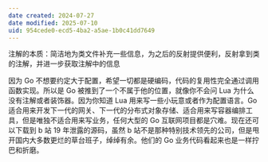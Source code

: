```yaml
---
date created: 2024-07-27
date modified: 2025-07-10
uid: 954cede0-ecd5-4ba2-a5ae-1b0c41dd7649
---
```


注解的本质：简洁地为类文件补充一些信息，为之后的反射提供便利，反射拿到类的注解，并进一步获取注解中的信息

因为 Go 不想要约定大于配置，希望一切都是硬编码，代码的复用性完全通过调用函数实现。所以是 Go 被推到了一个不属于他的位置，就像你不会问 Lua 为什么没有注解或者装饰器。因为你知道 Lua 用来写一些小玩意或者作为配置语言。Go 适合用来开发下一代的网关、下一代的分布式对象存储、适合用来写容器编排工具，但是唯独不适合用来写业务，任何大型的 Go 互联网项目都是穴难。现在还可以下载到 b 站 19 年泄露的源码，虽然 b 站不是那种特别技术领先的公司，但是甩开国内大多数更烂的草台班子，绰绰有余。他们的 Go 业务代码看起来也是一样拧巴和折磨。
